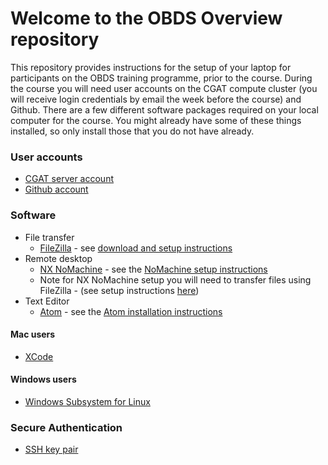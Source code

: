 # Welcome to the OBDS Overview repository

This repository provides instructions for the setup of your laptop for participants on the OBDS training programme, prior to the course.
During the course you will need user accounts on the CGAT compute cluster (you will receive login credentials by email the week before the course) and Github.
There are a few different software packages required on your local computer for the course.
You might already have some of these things installed, so only install those that you do not have already.

### User accounts

- [CGAT server account](cgat_login.md)
- [Github account](create_github_account.md)

### Software

- File transfer
    + [FileZilla](https://filezilla-project.org/) - see [download and setup instructions](https://github.com/OBDS-Training/OBDS_Overview/blob/master/Filezilla_instructions.pdf)
- Remote desktop
    + [NX NoMachine](https://www.nomachine.com/) - see the [NoMachine setup instructions](nomachine_setup.pdf)
    + Note for NX NoMachine setup you will need to transfer files using FileZilla - (see setup instructions [here](https://github.com/OBDS-Training/OBDS_Overview/blob/master/Filezilla_instructions.pdf))
- Text Editor
    + [Atom](https://atom.io/) - see the [Atom installation instructions](atom_installation_instructions.md)

#### Mac users

- [XCode](xcode_setup.md)

#### Windows users

- [Windows Subsystem for Linux](wsl_setup.md)

### Secure Authentication

- [SSH key pair](create_ssh_keypair.md)
